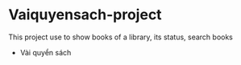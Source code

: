 # Vaiquyensach-project

This project use to show books of a library, its status, search books

- Vài quyển sách
